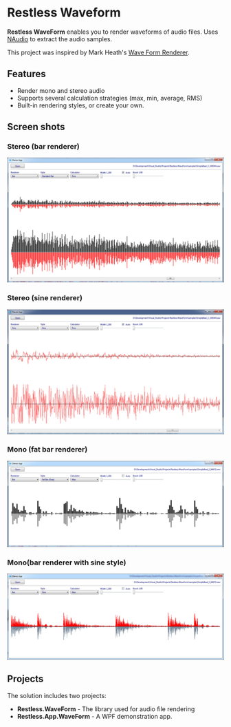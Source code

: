 # Restless Waveform

**Restless WaveForm** enables you to render waveforms of audio files. Uses [NAudio](https://github.com/naudio/naudio) to extract the audio samples.


This project was inspired by Mark Heath's [Wave Form Renderer](https://github.com/naudio/NAudio.WaveFormRenderer).

## Features

- Render mono and stereo audio
- Supports several calculation strategies (max, min, average, RMS)
- Built-in rendering styles, or create your own.
 
## Screen shots

### Stereo (bar renderer)
![Restless Waveform Screenshot #1](/screen/restless.waveform.1.jpg)

### Stereo (sine renderer)
![Restless Waveform Screenshot #2](/screen/restless.waveform.2.jpg)

### Mono (fat bar renderer)
![Restless Waveform Screenshot #3](/screen/restless.waveform.3.jpg)

### Mono(bar renderer with sine style)
![Restless Waveform Screenshot #4](/screen/restless.waveform.4.jpg)

## Projects
The solution includes two projects:

- **Restless.WaveForm** - The library used for audio file rendering
- **Restless.App.WaveForm** - A WPF demonstration app.
